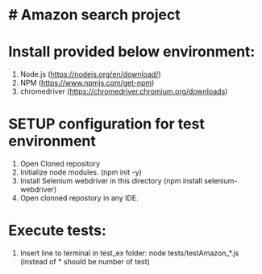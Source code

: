 # # Amazon search project

# Install provided below environment:
1. Node.js (https://nodejs.org/en/download/)
2. NPM (https://www.npmjs.com/get-npm)
3. chromedriver (https://chromedriver.chromium.org/downloads)

# SETUP configuration for test environment 
1. Open Cloned repository
2. Initialize node modules. (npm init -y)
3. Install Selenium webdriver in this directory (npm install selenium-webdriver)
4. Open clonned repostory in any IDE.

# Execute tests: 
1. Insert line to terminal in test_ex folder: node tests/testAmazon_*.js (instead of * should be number of test)
